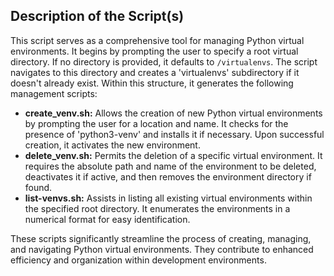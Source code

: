 ## Description of the Script(s)

This script serves as a comprehensive tool for managing Python virtual environments. It begins by prompting the user to specify a root virtual directory. If no directory is provided, it defaults to `/virtualenvs`. The script navigates to this directory and creates a 'virtualenvs' subdirectory if it doesn't already exist. Within this structure, it generates the following management scripts:

- **create_venv.sh:** Allows the creation of new Python virtual environments by prompting the user for a location and name. It checks for the presence of 'python3-venv' and installs it if necessary. Upon successful creation, it activates the new environment.
- **delete_venv.sh:** Permits the deletion of a specific virtual environment. It requires the absolute path and name of the environment to be deleted, deactivates it if active, and then removes the environment directory if found.
- **list-venvs.sh:** Assists in listing all existing virtual environments within the specified root directory. It enumerates the environments in a numerical format for easy identification.

These scripts significantly streamline the process of creating, managing, and navigating Python virtual environments. They contribute to enhanced efficiency and organization within development environments.

